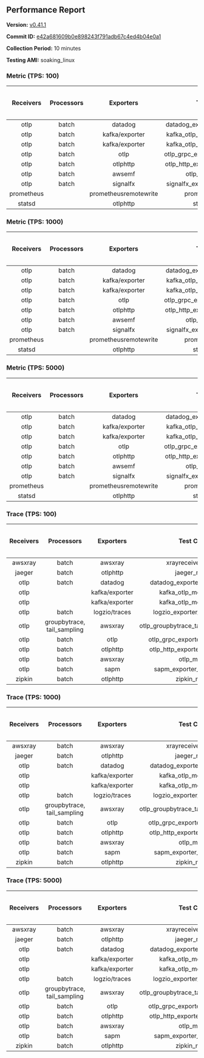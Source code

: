 ## Performance Report

**Version:** [v0.41.1](https://github.com/aws-observability/aws-otel-collector/releases/tag/v0.41.1)

**Commit ID:** [e42a681609b0e898243f791adb67c4ed4b04e0a1](https://github.com/aws-observability/aws-otel-collector/commit/e42a681609b0e898243f791adb67c4ed4b04e0a1)

**Collection Period:** 10 minutes

**Testing AMI:** soaking_linux


### Metric (TPS: 100)
| Receivers | Processors | Exporters | Test Case | Data Type | Instance Type | Avg CPU Usage (Percent) | Avg Memory Usage (Megabytes) | Max CPU Usage (Percent) | Max Memory Usage (Megabytes) |
|:---------:|:----------:|:---------:|:---------:|:---------:|:-------------:|:-----------------------:|:----------------------------:|:-----------------------:|:----------------------------:|
| otlp | batch | datadog | datadog_exporter_metric_mock | otlp | m5.2xlarge | 0.42 | 122.70 | 0.60 | 124.20 |
| otlp | batch | kafka/exporter | kafka_otlp_metric_mock_2_8_1 | otlp | m5.2xlarge | 0.19 | 114.68 | 0.40 | 114.93 |
| otlp | batch | kafka/exporter | kafka_otlp_metric_mock_3_2_0 | otlp | m5.2xlarge | 0.20 | 110.13 | 0.40 | 111.69 |
| otlp | batch | otlp | otlp_grpc_exporter_metric_mock | otlp | m5.2xlarge | 0.20 | 104.21 | 0.40 | 105.93 |
| otlp | batch | otlphttp | otlp_http_exporter_metric_mock | otlp | m5.2xlarge | 0.19 | 112.11 | 0.30 | 113.46 |
| otlp | batch | awsemf | otlp_metric_mock | otlp | m5.2xlarge | 0.36 | 117.41 | 0.60 | 118.14 |
| otlp | batch | signalfx | signalfx_exporter_metric_mock | otlp | m5.2xlarge | 0.22 | 117.55 | 0.40 | 119.59 |
| prometheus |  | prometheusremotewrite | prometheus_mock | prometheus | m5.2xlarge | 0.07 | 114.72 | 0.30 | 118.81 |
| statsd |  | otlphttp | statsd_mock | statsd | m5.2xlarge | 0.01 | 91.00 | 0.20 | 93.59 |

### Metric (TPS: 1000)
| Receivers | Processors | Exporters | Test Case | Data Type | Instance Type | Avg CPU Usage (Percent) | Avg Memory Usage (Megabytes) | Max CPU Usage (Percent) | Max Memory Usage (Megabytes) |
|:---------:|:----------:|:---------:|:---------:|:---------:|:-------------:|:-----------------------:|:----------------------------:|:-----------------------:|:----------------------------:|
| otlp | batch | datadog | datadog_exporter_metric_mock | otlp | m5.2xlarge | 1.99 | 134.57 | 2.20 | 136.54 |
| otlp | batch | kafka/exporter | kafka_otlp_metric_mock_2_8_1 | otlp | m5.2xlarge | 4.33 | 139.06 | 10.00 | 146.23 |
| otlp | batch | kafka/exporter | kafka_otlp_metric_mock_3_2_0 | otlp | m5.2xlarge | 9.71 | 141.23 | 10.70 | 145.61 |
| otlp | batch | otlp | otlp_grpc_exporter_metric_mock | otlp | m5.2xlarge | 0.47 | 124.59 | 0.70 | 127.16 |
| otlp | batch | otlphttp | otlp_http_exporter_metric_mock | otlp | m5.2xlarge | 0.51 | 138.43 | 0.70 | 139.68 |
| otlp | batch | awsemf | otlp_metric_mock | otlp | m5.2xlarge | 1.52 | 130.58 | 1.80 | 133.33 |
| otlp | batch | signalfx | signalfx_exporter_metric_mock | otlp | m5.2xlarge | 0.77 | 138.79 | 1.00 | 142.29 |
| prometheus |  | prometheusremotewrite | prometheus_mock | prometheus | m5.2xlarge | 0.70 | 143.44 | 1.20 | 151.88 |
| statsd |  | otlphttp | statsd_mock | statsd | m5.2xlarge | 0.01 | 91.69 | 0.20 | 94.51 |

### Metric (TPS: 5000)
| Receivers | Processors | Exporters | Test Case | Data Type | Instance Type | Avg CPU Usage (Percent) | Avg Memory Usage (Megabytes) | Max CPU Usage (Percent) | Max Memory Usage (Megabytes) |
|:---------:|:----------:|:---------:|:---------:|:---------:|:-------------:|:-----------------------:|:----------------------------:|:-----------------------:|:----------------------------:|
| otlp | batch | datadog | datadog_exporter_metric_mock | otlp | m5.2xlarge | 9.40 | 149.87 | 10.40 | 157.06 |
| otlp | batch | kafka/exporter | kafka_otlp_metric_mock_2_8_1 | otlp | m5.2xlarge | 7.22 | 143.07 | 10.10 | 148.97 |
| otlp | batch | kafka/exporter | kafka_otlp_metric_mock_3_2_0 | otlp | m5.2xlarge | 1.61 | 138.01 | 1.80 | 141.14 |
| otlp | batch | otlp | otlp_grpc_exporter_metric_mock | otlp | m5.2xlarge | 1.50 | 132.27 | 1.80 | 135.67 |
| otlp | batch | otlphttp | otlp_http_exporter_metric_mock | otlp | m5.2xlarge | 1.88 | 142.27 | 2.20 | 144.68 |
| otlp | batch | awsemf | otlp_metric_mock | otlp | m5.2xlarge | 7.09 | 139.85 | 7.60 | 142.65 |
| otlp | batch | signalfx | signalfx_exporter_metric_mock | otlp | m5.2xlarge | 3.43 | 137.64 | 3.60 | 143.91 |
| prometheus |  | prometheusremotewrite | prometheus_mock | prometheus | m5.2xlarge | 4.60 | 252.55 | 8.00 | 284.39 |
| statsd |  | otlphttp | statsd_mock | statsd | m5.2xlarge | 0.01 | 92.20 | 0.10 | 94.41 |

### Trace (TPS: 100)
| Receivers | Processors | Exporters | Test Case | Data Type | Instance Type | Avg CPU Usage (Percent) | Avg Memory Usage (Megabytes) | Max CPU Usage (Percent) | Max Memory Usage (Megabytes) |
|:---------:|:----------:|:---------:|:---------:|:---------:|:-------------:|:-----------------------:|:----------------------------:|:-----------------------:|:----------------------------:|
| awsxray | batch | awsxray | xrayreceiver_mock | xray | m5.2xlarge | 3.52 | 117.84 | 4.10 | 118.83 |
| jaeger | batch | otlphttp | jaeger_mock | jaeger | m5.2xlarge | 0.04 | 91.65 | 0.20 | 94.37 |
| otlp | batch | datadog | datadog_exporter_trace_mock | otlp | m5.2xlarge | 0.06 | 95.33 | 0.20 | 98.44 |
| otlp |  | kafka/exporter | kafka_otlp_mock_2_8_1 | otlp | m5.2xlarge | 0.08 | 96.50 | 0.30 | 99.79 |
| otlp |  | kafka/exporter | kafka_otlp_mock_3_2_0 | otlp | m5.2xlarge | 0.09 | 96.45 | 0.30 | 100.52 |
| otlp | batch | logzio/traces | logzio_exporter_trace_mock | otlp | m5.2xlarge | 0.04 | 92.33 | 0.20 | 93.32 |
| otlp | groupbytrace, tail_sampling | awsxray | otlp_groupbytrace_tailsampling_mock | otlp | m5.2xlarge | 0.03 | 91.98 | 0.20 | 94.01 |
| otlp | batch | otlp | otlp_grpc_exporter_trace_mock | otlp | m5.2xlarge | 0.04 | 91.14 | 0.20 | 93.62 |
| otlp | batch | otlphttp | otlp_http_exporter_trace_mock | otlp | m5.2xlarge | 0.04 | 92.51 | 0.20 | 95.41 |
| otlp | batch | awsxray | otlp_mock | otlp | m5.2xlarge | 0.04 | 90.62 | 0.20 | 92.19 |
| otlp | batch | sapm | sapm_exporter_trace_mock | otlp | m5.2xlarge | 0.06 | 92.15 | 0.20 | 93.75 |
| zipkin | batch | otlphttp | zipkin_mock | zipkin | m5.2xlarge | 0.04 | 92.32 | 0.20 | 94.98 |

### Trace (TPS: 1000)
| Receivers | Processors | Exporters | Test Case | Data Type | Instance Type | Avg CPU Usage (Percent) | Avg Memory Usage (Megabytes) | Max CPU Usage (Percent) | Max Memory Usage (Megabytes) |
|:---------:|:----------:|:---------:|:---------:|:---------:|:-------------:|:-----------------------:|:----------------------------:|:-----------------------:|:----------------------------:|
| awsxray | batch | awsxray | xrayreceiver_mock | xray | m5.2xlarge | 18.23 | 121.84 | 19.50 | 123.24 |
| jaeger | batch | otlphttp | jaeger_mock | jaeger | m5.2xlarge | 0.06 | 89.70 | 0.20 | 92.50 |
| otlp | batch | datadog | datadog_exporter_trace_mock | otlp | m5.2xlarge | 0.06 | 93.37 | 0.20 | 95.26 |
| otlp |  | kafka/exporter | kafka_otlp_mock_2_8_1 | otlp | m5.2xlarge | 0.06 | 97.59 | 0.20 | 101.24 |
| otlp |  | kafka/exporter | kafka_otlp_mock_3_2_0 | otlp | m5.2xlarge | 0.18 | 96.82 | 0.40 | 100.01 |
| otlp | batch | logzio/traces | logzio_exporter_trace_mock | otlp | m5.2xlarge | 0.05 | 92.01 | 0.20 | 94.18 |
| otlp | groupbytrace, tail_sampling | awsxray | otlp_groupbytrace_tailsampling_mock | otlp | m5.2xlarge | 0.03 | 93.14 | 0.30 | 95.59 |
| otlp | batch | otlp | otlp_grpc_exporter_trace_mock | otlp | m5.2xlarge | 0.04 | 92.88 | 0.30 | 95.19 |
| otlp | batch | otlphttp | otlp_http_exporter_trace_mock | otlp | m5.2xlarge | 0.04 | 92.61 | 0.20 | 94.07 |
| otlp | batch | awsxray | otlp_mock | otlp | m5.2xlarge | 0.04 | 90.49 | 0.20 | 92.88 |
| otlp | batch | sapm | sapm_exporter_trace_mock | otlp | m5.2xlarge | 0.04 | 92.28 | 0.20 | 94.25 |
| zipkin | batch | otlphttp | zipkin_mock | zipkin | m5.2xlarge | 0.04 | 92.47 | 0.30 | 95.02 |

### Trace (TPS: 5000)
| Receivers | Processors | Exporters | Test Case | Data Type | Instance Type | Avg CPU Usage (Percent) | Avg Memory Usage (Megabytes) | Max CPU Usage (Percent) | Max Memory Usage (Megabytes) |
|:---------:|:----------:|:---------:|:---------:|:---------:|:-------------:|:-----------------------:|:----------------------------:|:-----------------------:|:----------------------------:|
| awsxray | batch | awsxray | xrayreceiver_mock | xray | m5.2xlarge | 24.81 | 134.46 | 26.30 | 138.07 |
| jaeger | batch | otlphttp | jaeger_mock | jaeger | m5.2xlarge | 0.04 | 90.80 | 0.20 | 92.37 |
| otlp | batch | datadog | datadog_exporter_trace_mock | otlp | m5.2xlarge | 0.06 | 93.99 | 0.20 | 94.47 |
| otlp |  | kafka/exporter | kafka_otlp_mock_2_8_1 | otlp | m5.2xlarge | 0.20 | 98.10 | 0.40 | 101.24 |
| otlp |  | kafka/exporter | kafka_otlp_mock_3_2_0 | otlp | m5.2xlarge | 0.08 | 97.44 | 0.30 | 99.88 |
| otlp | batch | logzio/traces | logzio_exporter_trace_mock | otlp | m5.2xlarge | 0.04 | 92.58 | 0.20 | 95.33 |
| otlp | groupbytrace, tail_sampling | awsxray | otlp_groupbytrace_tailsampling_mock | otlp | m5.2xlarge | 0.03 | 91.37 | 0.20 | 93.22 |
| otlp | batch | otlp | otlp_grpc_exporter_trace_mock | otlp | m5.2xlarge | 0.04 | 91.20 | 0.20 | 94.09 |
| otlp | batch | otlphttp | otlp_http_exporter_trace_mock | otlp | m5.2xlarge | 0.03 | 91.76 | 0.20 | 93.66 |
| otlp | batch | awsxray | otlp_mock | otlp | m5.2xlarge | 0.04 | 92.25 | 0.20 | 93.74 |
| otlp | batch | sapm | sapm_exporter_trace_mock | otlp | m5.2xlarge | 0.04 | 92.23 | 0.20 | 94.77 |
| zipkin | batch | otlphttp | zipkin_mock | zipkin | m5.2xlarge | 0.04 | 91.93 | 0.20 | 94.65 |
